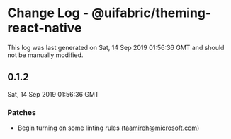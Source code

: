 # Change Log - @uifabric/theming-react-native

This log was last generated on Sat, 14 Sep 2019 01:56:36 GMT and should not be manually modified.

## 0.1.2
Sat, 14 Sep 2019 01:56:36 GMT

### Patches

- Begin turning on some linting rules (taamireh@microsoft.com)